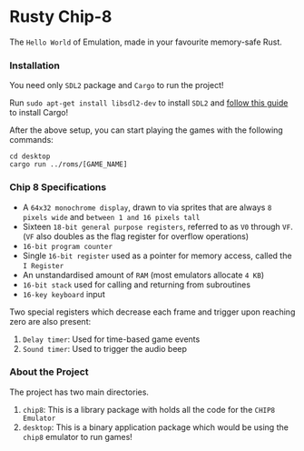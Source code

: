 # Rusty Chip-8

The `Hello World` of Emulation, made in your favourite memory-safe Rust.

### Installation

You need only `SDL2` package and `Cargo` to run the project!

Run `sudo apt-get install libsdl2-dev` to install `SDL2` and [follow this guide](https://doc.rust-lang.org/cargo/getting-started/installation.html) to install Cargo!

After the above setup, you can start playing the games with the following commands:

```
cd desktop
cargo run ../roms/[GAME_NAME]
```

### Chip 8 Specifications

- A `64x32 monochrome display`, drawn to via sprites that are always `8 pixels wide` and `between 1 and 16 pixels tall`
- Sixteen `18-bit general purpose registers`, referred to as `V0` through `VF`. (`VF` also doubles as the flag register for overflow operations)
- `16-bit program counter`
- Single `16-bit register` used as a pointer for memory access, called the `I Register`
- An unstandardised amount of `RAM` (most emulators allocate `4 KB`)
- `16-bit stack` used for calling and returning from subroutines
- `16-key keyboard` input

Two special registers which decrease each frame and trigger upon reaching zero are also present:

1. `Delay timer`: Used for time-based game events
2. `Sound timer`: Used to trigger the audio beep

### About the Project

The project has two main directories.

1. `chip8`: This is a library package with holds all the code for the `CHIP8 Emulator`
2. `desktop`: This is a binary application package which would be using the `chip8` emulator to run games!
